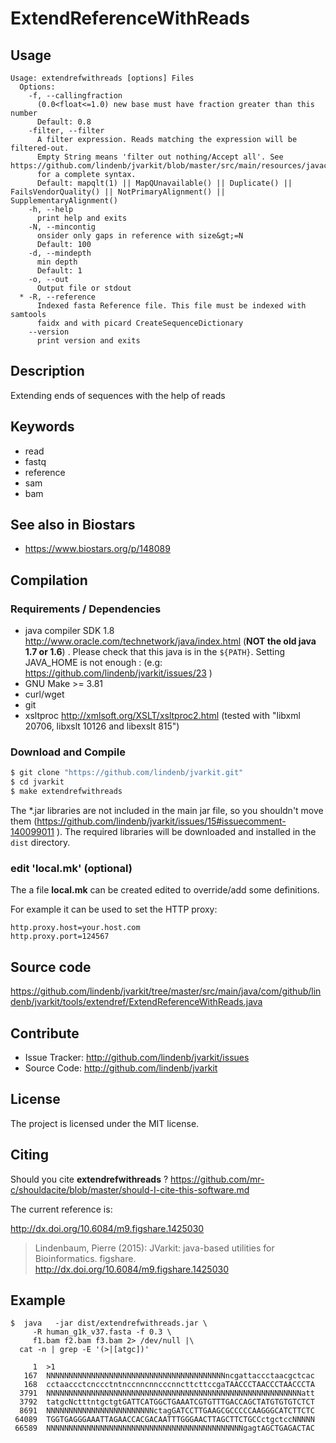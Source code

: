 # ExtendReferenceWithReads


## Usage

```
Usage: extendrefwithreads [options] Files
  Options:
    -f, --callingfraction
      (0.0<float<=1.0) new base must have fraction greater than this number
      Default: 0.8
    -filter, --filter
      A filter expression. Reads matching the expression will be filtered-out. 
      Empty String means 'filter out nothing/Accept all'. See https://github.com/lindenb/jvarkit/blob/master/src/main/resources/javacc/com/github/lindenb/jvarkit/util/bio/samfilter/SamFilterParser.jj 
      for a complete syntax.
      Default: mapqlt(1) || MapQUnavailable() || Duplicate() || FailsVendorQuality() || NotPrimaryAlignment() || SupplementaryAlignment()
    -h, --help
      print help and exits
    -N, --mincontig
      onsider only gaps in reference with size&gt;=N
      Default: 100
    -d, --mindepth
      min depth
      Default: 1
    -o, --out
      Output file or stdout
  * -R, --reference
      Indexed fasta Reference file. This file must be indexed with samtools 
      faidx and with picard CreateSequenceDictionary
    --version
      print version and exits

```


## Description

Extending ends of sequences with the help of reads


## Keywords

 * read
 * fastq
 * reference
 * sam
 * bam



## See also in Biostars

 * https://www.biostars.org/p/148089


## Compilation

### Requirements / Dependencies

* java compiler SDK 1.8 http://www.oracle.com/technetwork/java/index.html (**NOT the old java 1.7 or 1.6**) . Please check that this java is in the `${PATH}`. Setting JAVA_HOME is not enough : (e.g: https://github.com/lindenb/jvarkit/issues/23 )
* GNU Make >= 3.81
* curl/wget
* git
* xsltproc http://xmlsoft.org/XSLT/xsltproc2.html (tested with "libxml 20706, libxslt 10126 and libexslt 815")


### Download and Compile

```bash
$ git clone "https://github.com/lindenb/jvarkit.git"
$ cd jvarkit
$ make extendrefwithreads
```

The *.jar libraries are not included in the main jar file, so you shouldn't move them (https://github.com/lindenb/jvarkit/issues/15#issuecomment-140099011 ).
The required libraries will be downloaded and installed in the `dist` directory.

### edit 'local.mk' (optional)

The a file **local.mk** can be created edited to override/add some definitions.

For example it can be used to set the HTTP proxy:

```
http.proxy.host=your.host.com
http.proxy.port=124567
```
## Source code 

https://github.com/lindenb/jvarkit/tree/master/src/main/java/com/github/lindenb/jvarkit/tools/extendref/ExtendReferenceWithReads.java

## Contribute

- Issue Tracker: http://github.com/lindenb/jvarkit/issues
- Source Code: http://github.com/lindenb/jvarkit

## License

The project is licensed under the MIT license.

## Citing

Should you cite **extendrefwithreads** ? https://github.com/mr-c/shouldacite/blob/master/should-I-cite-this-software.md

The current reference is:

http://dx.doi.org/10.6084/m9.figshare.1425030

> Lindenbaum, Pierre (2015): JVarkit: java-based utilities for Bioinformatics. figshare.
> http://dx.doi.org/10.6084/m9.figshare.1425030

 
 ## Example

```
$  java   -jar dist/extendrefwithreads.jar \
     -R human_g1k_v37.fasta -f 0.3 \
     f1.bam f2.bam f3.bam 2> /dev/null |\
  cat -n | grep -E '(>|[atgc])' 

     1	>1
   167	NNNNNNNNNNNNNNNNNNNNNNNNNNNNNNNNNNNNNNNNncgattaccctaacgctcac
   168	cctaaccctcnccctntnccnncnncccnncttcttccgaTAACCCTAACCCTAACCCTA
  3791	NNNNNNNNNNNNNNNNNNNNNNNNNNNNNNNNNNNNNNNNNNNNNNNNNNNNNNNNNatt
  3792	tatgcNctttntgctgtGATTCATGGCTGAAATCGTGTTTGACCAGCTATGTGTGTCTCT
  8691	NNNNNNNNNNNNNNNNNNNNNNNNctagGATCCTTGAAGCGCCCCCAAGGGCATCTTCTC
 64089	TGGTGAGGGAAATTAGAACCACGACAATTTGGGAACTTAGCTTCTGCCctgctccNNNNN
 66589	NNNNNNNNNNNNNNNNNNNNNNNNNNNNNNNNNNNNNNNNNNNNgagtAGCTGAGACTAC
 
 ```


